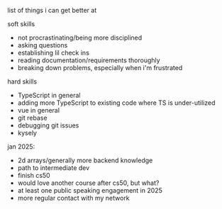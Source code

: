 list of things i can get better at 

soft skills
- not procrastinating/being more disciplined
- asking questions
- establishing lil check ins
- reading documentation/requirements thoroughly
- breaking down problems, especially when i'm frustrated


hard skills
- TypeScript in general
- adding more TypeScript to existing code where TS is under-utilized
- vue in general
- git rebase
- debugging git issues
- kysely


jan 2025:
- 2d arrays/generally more backend knowledge
- path to intermediate dev
- finish cs50
- would love another course after cs50, but what?
- at least one public speaking engagement in 2025
- more regular contact with my network